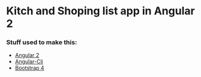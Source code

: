 # Kitch and Shoping list app in Angular 2

### Stuff used to make this:

 * [Angular 2](https://angular.io)
 * [Angular-Cli](https://github.com/angular/angular-cli)
 * [Bootstrap 4](http://getbootstrap.com/getting-started)
 
